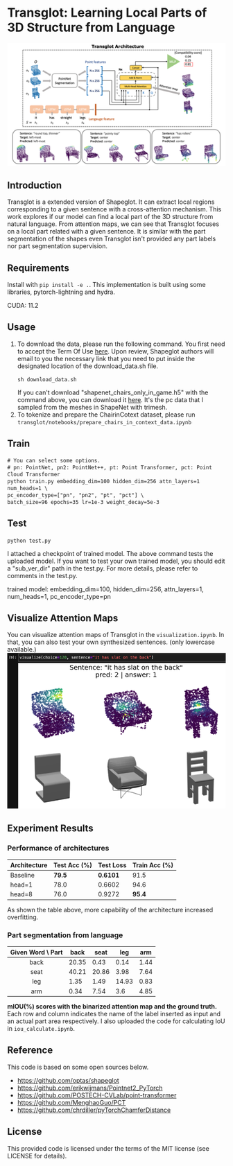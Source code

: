 # Transglot: Learning Local Parts of 3D Structure from Language

![representative](doc/images/teaser.png)


## Introduction
Transglot is a extended version of Shapeglot. It can extract local regions corresponding to a given sentence with a cross-attention mechanism.
This work explores if our model can find a local part of the 3D structure from natural language.
From attention maps, we can see that Transglot focuses on a local part related with a given sentence.
It is similar with the part segmentation of the shapes even Transglot isn't provided any part labels nor part segmentation supervision.

## Requirements
Install with `pip install -e .`. This implementation is built using some libraries, pytorch-lightning and hydra.

CUDA: 11.2

## Usage
1. To download the data, please run the following command. You first need to accept the Term Of Use
   [here](https://docs.google.com/forms/d/e/1FAIpQLScyV1AsZsfthqiPhuw6MFL1JZ4p8GSDPIj8uwH0BRWQl3tejw/viewform).
   Upon review, Shapeglot authors will email to you the necessary link that you need to put inside
   the designated location of the download_data.sh file.
   ```
   sh download_data.sh
   ```
   If you can't download "shapenet_chairs_only_in_game.h5" with the command above, 
   you can download it [here](https://drive.google.com/drive/folders/1e9LpP0NuKMTMLABVOkoiz1elMd-oAgC-?usp=sharing).
   It's the pc data that I sampled from the meshes in ShapeNet with trimesh.
2. To tokenize and prepare the ChairinCotext dataset, please run 
   `transglot/notebooks/prepare_chairs_in_context_data.ipynb`
## Train

```
# You can select some options. 
# pn: PointNet, pn2: PointNet++, pt: Point Transformer, pct: Point Cloud Transformer
python train.py embedding_dim=100 hidden_dim=256 attn_layers=1 num_heads=1 \
pc_encoder_type=["pn", "pn2", "pt", "pct"] \
batch_size=96 epochs=35 lr=1e-3 weight_decay=5e-3 
```

## Test
`python test.py`

I attached a checkpoint of trained model. The above command tests the uploaded model.
If you want to test your own trained model, you should edit a "sub_ver_dir" path in the test.py.
For more details, please refer to comments in the test.py.

trained model: embedding_dim=100, hidden_dim=256, attn_layers=1, num_heads=1, pc_encoder_type=pn

## Visualize Attention Maps
You can visualize attention maps of Transglot in the `visualization.ipynb`. In that, you can also test 
your own synthesized sentences. (only lowercase available.)
![example](doc/images/visualization_example.png)

## Experiment Results
### Performance of architectures
| Architecture | Test Acc (%) | Test Loss | Train Acc (%) |
| ------------ | -------- | --------- | --------- |
| Baseline     | __79.5__     | __0.6101__    | 91.5      |
| head=1       | 78.0     | 0.6602    | 94.6      |
| head=8       | 76.0     | 0.9272    | __95.4__      |

As shown the table above, more capability of the architecture increased overfitting.
### Part segmentation from language
| Given Word \ Part  | back | seat | leg | arm |
| :--------: | ---  |----- | --- | --- |
| back | 20.35 | 0.43  | 0.14  | 1.44  |
| seat | 40.21 | 20.86 | 3.98  | 7.64  |
| leg  | 1.35  | 1.49  | 14.93 | 0.83  |
| arm  | 0.34  | 7.54  | 3.6   | 4.85  |

__mIOU(%) scores with the binarized attention map and the ground truth.__
Each row and column indicates the name of the label inserted as input and an actual part area
respectively. I also uploaded the code for calculating IoU in `iou_calculate.ipynb`.

## Reference
This code is based on some open sources below.
* https://github.com/optas/shapeglot
* https://github.com/erikwijmans/Pointnet2_PyTorch
* https://github.com/POSTECH-CVLab/point-transformer
* https://github.com/MenghaoGuo/PCT
* https://github.com/chrdiller/pyTorchChamferDistance

## License
This provided code is licensed under the terms of the MIT license (see LICENSE for details).



